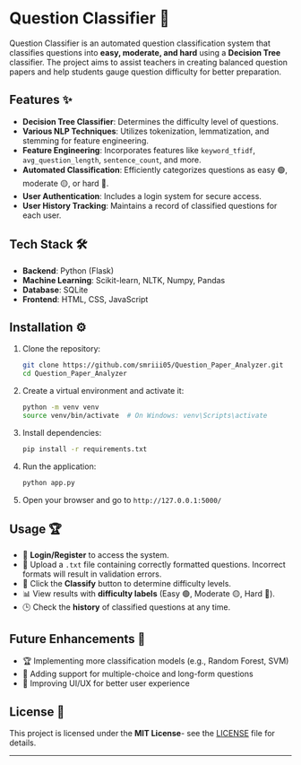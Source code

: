 # Question Classifier 🚀

Question Classifier is an automated question classification system that classifies questions into **easy, moderate, and hard** using a **Decision Tree** classifier. The project aims to assist teachers in creating balanced question papers and help students gauge question difficulty for better preparation.

## Features ✨
- **Decision Tree Classifier**: Determines the difficulty level of questions.
- **Various NLP Techniques**: Utilizes tokenization, lemmatization, and stemming for feature engineering.
- **Feature Engineering**: Incorporates features like `keyword_tfidf`, `avg_question_length`, `sentence_count`, and more.
- **Automated Classification**: Efficiently categorizes questions as easy 🟢, moderate 🟡, or hard 🔴.
- **User Authentication**: Includes a login system for secure access.
- **User History Tracking**: Maintains a record of classified questions for each user.

## Tech Stack 🛠
- **Backend**: Python (Flask)
- **Machine Learning**: Scikit-learn, NLTK, Numpy, Pandas
- **Database**: SQLite
- **Frontend**: HTML, CSS, JavaScript

## Installation ⚙️

1. Clone the repository:
   ```bash
   git clone https://github.com/smriii05/Question_Paper_Analyzer.git
   cd Question_Paper_Analyzer
   ```
2. Create a virtual environment and activate it:
   ```bash
   python -m venv venv
   source venv/bin/activate  # On Windows: venv\Scripts\activate
   ```
3. Install dependencies:
   ```bash
   pip install -r requirements.txt
   ```
4. Run the application:
   ```bash
   python app.py
   ```
5. Open your browser and go to `http://127.0.0.1:5000/`

## Usage 🏆
- 🔑 **Login/Register** to access the system.
- 📂 Upload a `.txt` file containing correctly formatted questions. Incorrect formats will result in validation errors.
- 🎯 Click the **Classify** button to determine difficulty levels.
- 📊 View results with **difficulty labels** (Easy 🟢, Moderate 🟡, Hard 🔴).
- 🕒 Check the **history** of classified questions at any time.

## Future Enhancements 🚀
- 🏆 Implementing more classification models (e.g., Random Forest, SVM)
- 📝 Adding support for multiple-choice and long-form questions
- 🎨 Improving UI/UX for better user experience


## License 📜
This project is licensed under the **MIT License**- see the [LICENSE](LICENSE) file for details.


---

